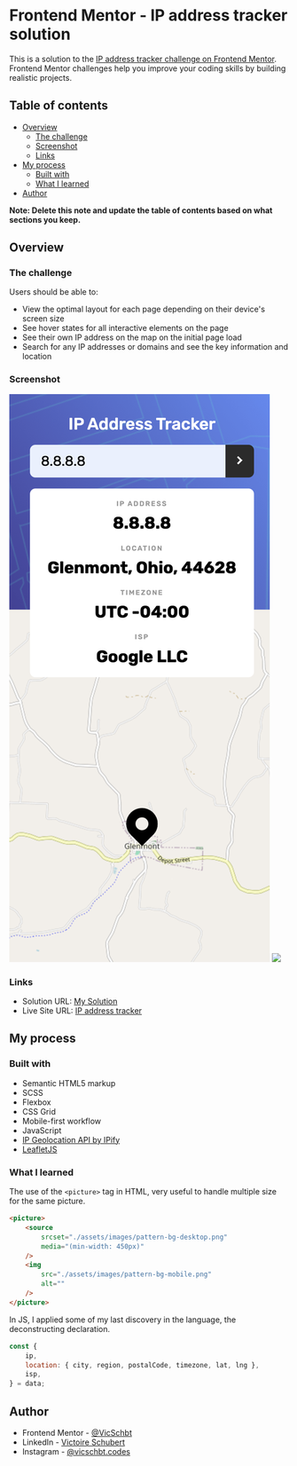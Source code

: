 # Frontend Mentor - IP address tracker solution

This is a solution to the [IP address tracker challenge on Frontend Mentor](https://www.frontendmentor.io/challenges/ip-address-tracker-I8-0yYAH0). Frontend Mentor challenges help you improve your coding skills by building realistic projects.

## Table of contents

- [Overview](#overview)
  - [The challenge](#the-challenge)
  - [Screenshot](#screenshot)
  - [Links](#links)
- [My process](#my-process)
  - [Built with](#built-with)
  - [What I learned](#what-i-learned)
- [Author](#author)

**Note: Delete this note and update the table of contents based on what sections you keep.**

## Overview

### The challenge

Users should be able to:

- View the optimal layout for each page depending on their device's screen size
- See hover states for all interactive elements on the page
- See their own IP address on the map on the initial page load
- Search for any IP addresses or domains and see the key information and location

### Screenshot

![](./screenshots/screenshot-mobile.png)
![](./screenshots/screenshot-desktop.png)

### Links

- Solution URL: [My Solution](https://www.frontendmentor.io/solutions/ip-address-tracker-vanilla-js-N7F3rNge-D)
- Live Site URL: [IP address tracker](https://vicschbt.github.io/PERSO-ip-address-tracker/)

## My process

### Built with

- Semantic HTML5 markup
- SCSS
- Flexbox
- CSS Grid
- Mobile-first workflow
- JavaScript
- [IP Geolocation API by IPify](https://geo.ipify.org/)
- [LeafletJS](https://leafletjs.com/)

### What I learned

The use of the `<picture>` tag in HTML, very useful to handle multiple size for the same picture.

```html
<picture>
	<source
		srcset="./assets/images/pattern-bg-desktop.png"
		media="(min-width: 450px)"
	/>
	<img
		src="./assets/images/pattern-bg-mobile.png"
		alt=""
	/>
</picture>
```

In JS, I applied some of my last discovery in the language, the deconstructing declaration.

```js
const {
	ip,
	location: { city, region, postalCode, timezone, lat, lng },
	isp,
} = data;
```

## Author

- Frontend Mentor - [@VicSchbt](https://www.frontendmentor.io/profile/VicSchbt)
- LinkedIn - [Victoire Schubert](www.linkedin.com/in/victoire-schubert)
- Instagram - [@vicschbt.codes](https://www.instagram.com/vicschbt.codes?igsh=OHczMzcwMWpjZm1p&utm_source=qr)
